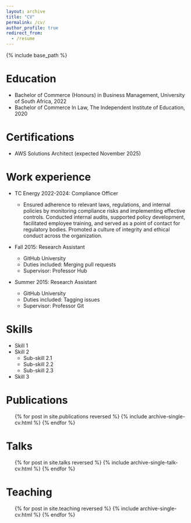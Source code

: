 ```yaml
---
layout: archive
title: "CV"
permalink: /cv/
author_profile: true
redirect_from:
  - /resume
---
```


{% include base_path %}

Education
======
* Bachelor of Commerce (Honours) in Business Management, University of South Africa, 2022
* Bachelor of Commerce In Law, The Independent Institute of Education, 2020

Certifications
======
* AWS Solutions Architect (expected November 2025)


Work experience
======
* TC Energy 2022-2024: Compliance Officer
  * Ensured adherence to relevant laws, regulations, and internal policies by monitoring compliance risks and implementing effective controls. Conducted internal
audits, supported policy development, facilitated employee training, and served as a point of contact for regulatory bodies. Promoted a culture of integrity and ethical conduct across the organization.

* Fall 2015: Research Assistant
  * GitHub University
  * Duties included: Merging pull requests
  * Supervisor: Professor Hub

* Summer 2015: Research Assistant
  * GitHub University
  * Duties included: Tagging issues
  * Supervisor: Professor Git
  
Skills
======
* Skill 1
* Skill 2
  * Sub-skill 2.1
  * Sub-skill 2.2
  * Sub-skill 2.3
* Skill 3

Publications
======
  <ul>{% for post in site.publications reversed %}
    {% include archive-single-cv.html %}
  {% endfor %}</ul>
  
Talks
======
  <ul>{% for post in site.talks reversed %}
    {% include archive-single-talk-cv.html  %}
  {% endfor %}</ul>
  
Teaching
======
  <ul>{% for post in site.teaching reversed %}
    {% include archive-single-cv.html %}
  {% endfor %}</ul>
  
